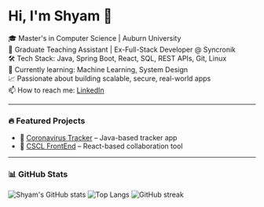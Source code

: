 # Hi, I'm Shyam 👋

🎓 Master's in Computer Science | Auburn University  
💼 Graduate Teaching Assistant | Ex-Full-Stack Developer @ Syncronik  
🛠️ Tech Stack: Java, Spring Boot, React, SQL, REST APIs, Git, Linux  
🌱 Currently learning: Machine Learning, System Design  
📈 Passionate about building scalable, secure, real-world apps  
📫 How to reach me: [LinkedIn](https://linkedin.com/in/shyam-mandaloju-a62976130)

---

### 🔥 Featured Projects
- 🚀 [Coronavirus Tracker](https://github.com/codeboi121/coronavirus-tracker) – Java-based tracker app  
- 🧠 [CSCL FrontEnd](https://github.com/codeboi121/CSCL_FrontEnd_project) – React-based collaboration tool

---

### 📊 GitHub Stats
![Shyam's GitHub stats](https://github-readme-stats.vercel.app/api?username=codeboi121&show_icons=true&theme=radical)
![Top Langs](https://github-readme-stats.vercel.app/api/top-langs/?username=codeboi121&layout=compact)
![GitHub streak](https://streak-stats.demolab.com?user=codeboi121&theme=dark)
